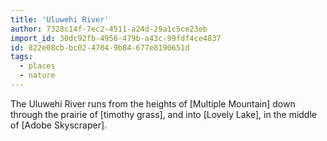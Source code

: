 ```yaml
---
title: 'Uluwehi River'
author: 7328c14f-7ec2-4511-a24d-29a1c5ce23eb
import_id: 30dc92fb-4956-479b-a43c-99fdf4ce4837
id: 822e08cb-bc02-4704-9b84-677e8190651d
tags:
  - places
  - nature
---
```

The Uluwehi River runs from the heights of [Multiple Mountain] down through the prairie of [timothy grass], and into [Lovely Lake], in the middle of [Adobe Skyscraper].
